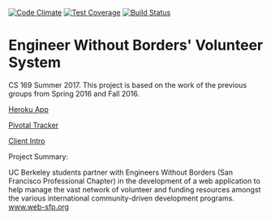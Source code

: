 [![Code Climate](https://codeclimate.com/github/tbrachmann/engineerswithoutborders/badges/gpa.svg)](https://codeclimate.com/github/tbrachmann/engineerswithoutborders)
[![Test Coverage](https://codeclimate.com/github/tbrachmann/engineerswithoutborders/badges/coverage.svg)](https://codeclimate.com/github/tbrachmann/engineerswithoutborders/coverage)
[![Build Status](https://travis-ci.org/tbrachmann/engineerswithoutborders.svg?branch=master)](https://travis-ci.org/tbrachmann/engineerswithoutborders)

# Engineer Without Borders' Volunteer System

CS 169 Summer 2017.
This project is based on the work of the previous groups from Spring 2016 and Fall 2016.

[Heroku App](https://ewb-sfp.herokuapp.com/)

[Pivotal Tracker](https://www.pivotaltracker.com/n/projects/2071107)

[Client Intro](https://www.youtube.com/watch?v=vTYoWUjP5xo&feature=youtu.be)

Project Summary:

UC Berkeley students partner with Engineers Without Borders (San Francisco Professional Chapter) in the development of a web application to help manage the vast network of volunteer and funding resources amongst the various international community-driven development programs. www.web-sfp.org
